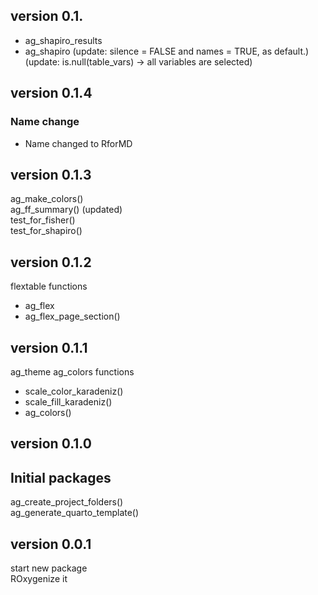 
## version 0.1.
- ag_shapiro_results
- ag_shapiro 
(update: silence = FALSE and names = TRUE, as default.)
(update: is.null(table_vars) -> all variables are selected)






## version 0.1.4

### Name change

- Name changed to RforMD



## version 0.1.3

ag_make_colors()    
ag_ff_summary()   (updated)  
test_for_fisher()  
test_for_shapiro()  


## version 0.1.2


flextable functions
* ag_flex
* ag_flex_page_section()  

## version 0.1.1


ag_theme
ag_colors functions
* scale_color_karadeniz()    
* scale_fill_karadeniz()  
* ag_colors()  



## version 0.1.0

## Initial packages

ag_create_project_folders()    
ag_generate_quarto_template()  



## version 0.0.1

start new package  
ROxygenize it
